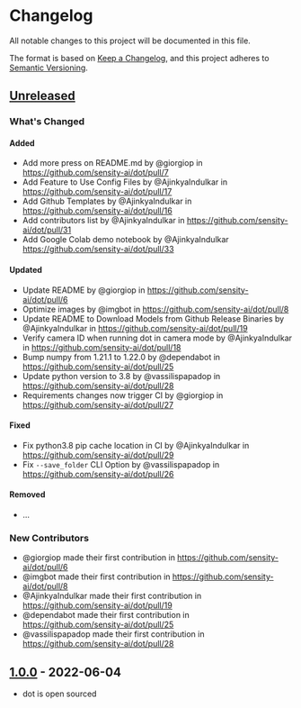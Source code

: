# Changelog

All notable changes to this project will be documented in this file.

The format is based on [Keep a Changelog](https://keepachangelog.com/en/1.0.0/),
and this project adheres to [Semantic Versioning](https://semver.org/spec/v2.0.0.html).

## [Unreleased]

### What's Changed

#### Added

- Add more press on README.md by @giorgiop in https://github.com/sensity-ai/dot/pull/7
- Add Feature to Use Config Files by @AjinkyaIndulkar in https://github.com/sensity-ai/dot/pull/17
- Add Github Templates by @AjinkyaIndulkar in https://github.com/sensity-ai/dot/pull/16
- Add contributors list by @AjinkyaIndulkar in https://github.com/sensity-ai/dot/pull/31
- Add Google Colab demo notebook by @AjinkyaIndulkar https://github.com/sensity-ai/dot/pull/33

#### Updated

- Update README by @giorgiop in https://github.com/sensity-ai/dot/pull/6
- Optimize images by @imgbot in https://github.com/sensity-ai/dot/pull/8
- Update README to Download Models from Github Release Binaries by @AjinkyaIndulkar in https://github.com/sensity-ai/dot/pull/19
- Verify camera ID when running dot in camera mode by @AjinkyaIndulkar in https://github.com/sensity-ai/dot/pull/18
- Bump numpy from 1.21.1 to 1.22.0 by @dependabot in https://github.com/sensity-ai/dot/pull/25
- Update python version to 3.8 by @vassilispapadop in https://github.com/sensity-ai/dot/pull/28
- Requirements changes now trigger CI by @giorgiop in https://github.com/sensity-ai/dot/pull/27

#### Fixed

- Fix python3.8 pip cache location in CI by @AjinkyaIndulkar in https://github.com/sensity-ai/dot/pull/29
- Fix `--save_folder` CLI Option by @vassilispapadop in https://github.com/sensity-ai/dot/pull/26

#### Removed

- ...

### New Contributors

- @giorgiop made their first contribution in https://github.com/sensity-ai/dot/pull/6
- @imgbot made their first contribution in https://github.com/sensity-ai/dot/pull/8
- @AjinkyaIndulkar made their first contribution in https://github.com/sensity-ai/dot/pull/19
- @dependabot made their first contribution in https://github.com/sensity-ai/dot/pull/25
- @vassilispapadop made their first contribution in https://github.com/sensity-ai/dot/pull/28

## [1.0.0] - 2022-06-04

- dot is open sourced

[Unreleased]: https://github.com/sensity-ai/dot/compare/1.0.0...HEAD
[1.0.0]: https://github.com/sensity-ai/dot/releases/tag/1.0.0
